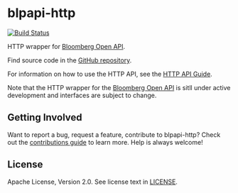 blpapi-http
===========
[![Build Status](https://travis-ci.org/bloomberg/blpapi-http.svg?branch=develop)](https://travis-ci.org/bloomberg/blpapi-http)

HTTP wrapper for [Bloomberg Open API].

Find source code in the [GitHub repository].

For information on how to use the HTTP API, see the [HTTP API Guide].

[Bloomberg Open API]: http://bloomberglabs.com/api
[GitHub repository]: http://github.com/bloomberg/blpapi-http
[HTTP API Guide]: doc/http-api-guide.md

Note that the HTTP wrapper for the [Bloomberg Open API] is sitll under active
development and interfaces are subject to change.


Getting Involved
----------------

Want to report a bug, request a feature, contribute to blpapi-http?  Check out
the [contributions guide](CONTRIBUTING.md) to learn more.  Help is always
welcome!


License
-------

Apache License, Version 2.0. See license text in
[LICENSE](https://github.com/bloomberg/blpapi-http/blob/master/LICENSE).
